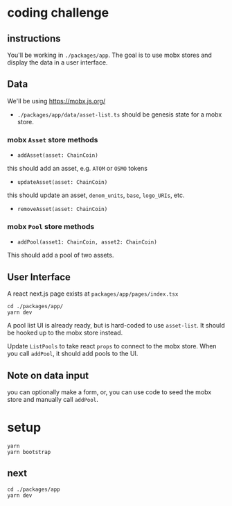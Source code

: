# coding challenge

## instructions

You'll be working in `./packages/app`. The goal is to use mobx stores and display the data in a user interface.
## Data

We'll be using https://mobx.js.org/

* `./packages/app/data/asset-list.ts` should be genesis state for a mobx store. 

### mobx `Asset` store methods

* `addAsset(asset: ChainCoin)`

this should add an asset, e.g. `ATOM` or `OSMO` tokens

* `updateAsset(asset: ChainCoin)`

this should update an asset, `denom_units`, `base`, `logo_URIs`, etc.

* `removeAsset(asset: ChainCoin)`

### mobx `Pool` store methods

* `addPool(asset1: ChainCoin, asset2: ChainCoin)` 

This should add a pool of two assets. 

## User Interface

A react next.js page exists at `packages/app/pages/index.tsx`

```
cd ./packages/app/
yarn dev
```

A pool list UI is already ready, but is hard-coded to use `asset-list`. It should be hooked up to the mobx store instead.


Update `ListPools` to take react `props` to connect to the mobx store. When you call `addPool`, it should add pools to the UI. 

## Note on data input

you can optionally make a form, or, you can use code to seed the mobx store and manually call `addPool`.

# setup

```
yarn
yarn bootstrap
```

## next

```
cd ./packages/app
yarn dev
```
